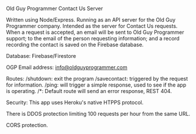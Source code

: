 Old Guy Programmer Contact Us Server

Written using Node/Express. Running as an API server for the Old Guy Programmer company. Intended as the server for Contact Us requests. When a request is accepted, an email will be sent to Old Guy Programmer support; to the email of the person requesting information; and a record recording the contact is saved on the Firebase database.

Database: Firebase/Firestore

OGP Email address: info@oldguyprogrammer.com

Routes:
/shutdown: exit the program
/savecontact: triggered by the request for information.
/ping: will trigger a simple response, used to see if the app is operating.
/\*: Default route will send an error response, REST 404.

Security:
This app uses Heroku's native HTPPS protocol.

There is DDOS protection limiting 100 requests per hour from the same URL.

CORS protection.
